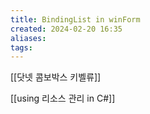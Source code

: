```yaml
---
title: BindingList in winForm
created: 2024-02-20 16:35
aliases: 
tags:
---
```


[[닷넷 콤보박스 키벨류]]

[[using 리소스 관리 in C#]]